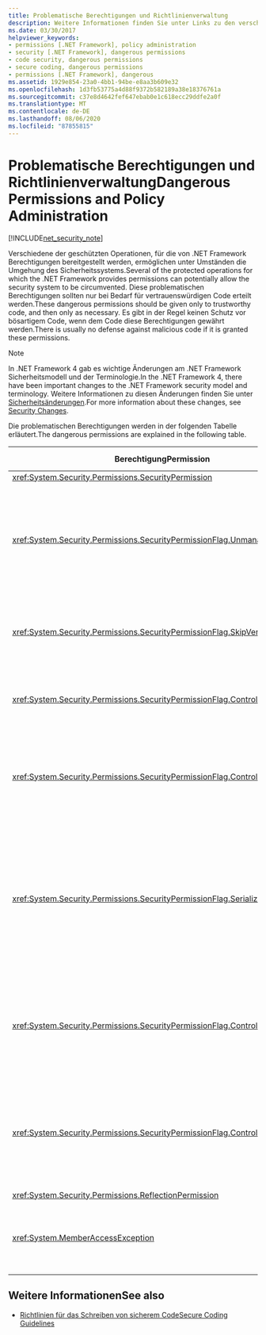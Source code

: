 ```yaml
---
title: Problematische Berechtigungen und Richtlinienverwaltung
description: Weitere Informationen finden Sie unter Links zu den verschiedenen gefährlichen Berechtigungen in .net. Diese Berechtigungen sollten nur bei Bedarf für vertrauenswürdigen Code erteilt werden.
ms.date: 03/30/2017
helpviewer_keywords:
- permissions [.NET Framework], policy administration
- security [.NET Framework], dangerous permissions
- code security, dangerous permissions
- secure coding, dangerous permissions
- permissions [.NET Framework], dangerous
ms.assetid: 1929e854-23a0-4bb1-94be-e8aa3b609e32
ms.openlocfilehash: 1d3fb53775a4d88f9372b582189a38e18376761a
ms.sourcegitcommit: c37e8d4642fef647ebab0e1c618ecc29ddfe2a0f
ms.translationtype: MT
ms.contentlocale: de-DE
ms.lasthandoff: 08/06/2020
ms.locfileid: "87855815"
---
```

# <a name="dangerous-permissions-and-policy-administration"></a><span data-ttu-id="f210f-104">Problematische Berechtigungen und Richtlinienverwaltung</span><span class="sxs-lookup"><span data-stu-id="f210f-104">Dangerous Permissions and Policy Administration</span></span>

[!INCLUDE[net_security_note](../../../includes/net-security-note-md.md)]

<span data-ttu-id="f210f-105">Verschiedene der geschützten Operationen, für die von .NET Framework Berechtigungen bereitgestellt werden, ermöglichen unter Umständen die Umgehung des Sicherheitssystems.</span><span class="sxs-lookup"><span data-stu-id="f210f-105">Several of the protected operations for which the .NET Framework provides permissions can potentially allow the security system to be circumvented.</span></span> <span data-ttu-id="f210f-106">Diese problematischen Berechtigungen sollten nur bei Bedarf für vertrauenswürdigen Code erteilt werden.</span><span class="sxs-lookup"><span data-stu-id="f210f-106">These dangerous permissions should be given only to trustworthy code, and then only as necessary.</span></span> <span data-ttu-id="f210f-107">Es gibt in der Regel keinen Schutz vor bösartigem Code, wenn dem Code diese Berechtigungen gewährt werden.</span><span class="sxs-lookup"><span data-stu-id="f210f-107">There is usually no defense against malicious code if it is granted these permissions.</span></span>  
  
> [!NOTE]
> <span data-ttu-id="f210f-108">In .NET Framework 4 gab es wichtige Änderungen am .NET Framework Sicherheitsmodell und der Terminologie.</span><span class="sxs-lookup"><span data-stu-id="f210f-108">In the .NET Framework 4, there have been important changes to the .NET Framework security model and terminology.</span></span> <span data-ttu-id="f210f-109">Weitere Informationen zu diesen Änderungen finden Sie unter [Sicherheitsänderungen](https://docs.microsoft.com/previous-versions/dotnet/framework/security/security-changes).</span><span class="sxs-lookup"><span data-stu-id="f210f-109">For more information about these changes, see [Security Changes](https://docs.microsoft.com/previous-versions/dotnet/framework/security/security-changes).</span></span>  
  
 <span data-ttu-id="f210f-110">Die problematischen Berechtigungen werden in der folgenden Tabelle erläutert.</span><span class="sxs-lookup"><span data-stu-id="f210f-110">The dangerous permissions are explained in the following table.</span></span>  
  
|<span data-ttu-id="f210f-111">Berechtigung</span><span class="sxs-lookup"><span data-stu-id="f210f-111">Permission</span></span>|<span data-ttu-id="f210f-112">Mögliches Risiko</span><span class="sxs-lookup"><span data-stu-id="f210f-112">Potential risk</span></span>|  
|----------------|--------------------|  
|<xref:System.Security.Permissions.SecurityPermission>||  
|<xref:System.Security.Permissions.SecurityPermissionFlag.UnmanagedCode>|<span data-ttu-id="f210f-113">Ermöglicht es verwaltetem Code, Aufrufe in nicht verwaltetem Code auszuführen. Dies stellt häufig ein Risiko dar.</span><span class="sxs-lookup"><span data-stu-id="f210f-113">Allows managed code to call into unmanaged code, which is often dangerous.</span></span>|  
|<xref:System.Security.Permissions.SecurityPermissionFlag.SkipVerification>|<span data-ttu-id="f210f-114">Ohne eine Überprüfung kann der Code beliebige Aktionen ausführen.</span><span class="sxs-lookup"><span data-stu-id="f210f-114">Without verification, the code can do anything.</span></span>|  
|<xref:System.Security.Permissions.SecurityPermissionFlag.ControlEvidence>|<span data-ttu-id="f210f-115">Als ungültig erklärte Beweise können die Sicherheitsrichtlinien umgehen.</span><span class="sxs-lookup"><span data-stu-id="f210f-115">Invalidated evidence can fool security policy.</span></span>|  
|<xref:System.Security.Permissions.SecurityPermissionFlag.ControlPolicy>|<span data-ttu-id="f210f-116">Durch die Möglichkeit der Änderung von Sicherheitsrichtlinien kann die Sicherheit deaktiviert werden.</span><span class="sxs-lookup"><span data-stu-id="f210f-116">The ability to modify security policy can disable security.</span></span>|  
|<xref:System.Security.Permissions.SecurityPermissionFlag.SerializationFormatter>|<span data-ttu-id="f210f-117">Durch die Serialisierung können Zugriffsmechanismen umgangen werden.</span><span class="sxs-lookup"><span data-stu-id="f210f-117">The use of serialization can circumvent accessibility mechanisms.</span></span> <span data-ttu-id="f210f-118">Weitere Informationen finden Sie unter [Sicherheit und Serialisierung](security-and-serialization.md).</span><span class="sxs-lookup"><span data-stu-id="f210f-118">For details, see [Security and Serialization](security-and-serialization.md).</span></span>|  
|<xref:System.Security.Permissions.SecurityPermissionFlag.ControlPrincipal>|<span data-ttu-id="f210f-119">Durch die Fähigkeit zum Festlegen des aktuellen Prinzipals kann die rollenbasierte Sicherheit umgangen werden.</span><span class="sxs-lookup"><span data-stu-id="f210f-119">The ability to set the current principal can trick role-based security.</span></span>|  
|<xref:System.Security.Permissions.SecurityPermissionFlag.ControlThread>|<span data-ttu-id="f210f-120">Die Änderung von Threads ist aufgrund des mit Threads verbundenen Sicherheitszustands riskant.</span><span class="sxs-lookup"><span data-stu-id="f210f-120">Manipulation of threads is dangerous because of the security state associated with threads.</span></span>|  
|<xref:System.Security.Permissions.ReflectionPermission>||  
|<xref:System.MemberAccessException>|<span data-ttu-id="f210f-121">Kann private Member zur Überwindung von Zugriffsmechanismen verwenden.</span><span class="sxs-lookup"><span data-stu-id="f210f-121">Can use private members to defeat accessibility mechanisms.</span></span>|  
  
## <a name="see-also"></a><span data-ttu-id="f210f-122">Weitere Informationen</span><span class="sxs-lookup"><span data-stu-id="f210f-122">See also</span></span>

- [<span data-ttu-id="f210f-123">Richtlinien für das Schreiben von sicherem Code</span><span class="sxs-lookup"><span data-stu-id="f210f-123">Secure Coding Guidelines</span></span>](../../standard/security/secure-coding-guidelines.md)
